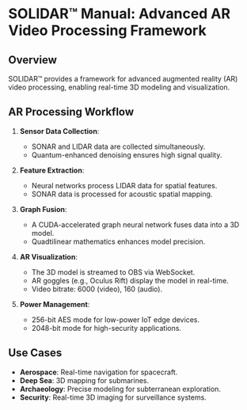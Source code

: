 # SOLIDAR™ Manual: Advanced AR Video Processing Framework

## Overview
SOLIDAR™ provides a framework for advanced augmented reality (AR) video processing, enabling real-time 3D modeling and visualization.

## AR Processing Workflow
1. **Sensor Data Collection**:
   - SONAR and LIDAR data are collected simultaneously.
   - Quantum-enhanced denoising ensures high signal quality.

2. **Feature Extraction**:
   - Neural networks process LIDAR data for spatial features.
   - SONAR data is processed for acoustic spatial mapping.

3. **Graph Fusion**:
   - A CUDA-accelerated graph neural network fuses data into a 3D model.
   - Quadtilinear mathematics enhances model precision.

4. **AR Visualization**:
   - The 3D model is streamed to OBS via WebSocket.
   - AR goggles (e.g., Oculus Rift) display the model in real-time.
   - Video bitrate: 6000 (video), 160 (audio).

5. **Power Management**:
   - 256-bit AES mode for low-power IoT edge devices.
   - 2048-bit mode for high-security applications.

## Use Cases
- **Aerospace**: Real-time navigation for spacecraft.
- **Deep Sea**: 3D mapping for submarines.
- **Archaeology**: Precise modeling for subterranean exploration.
- **Security**: Real-time 3D imaging for surveillance systems.
